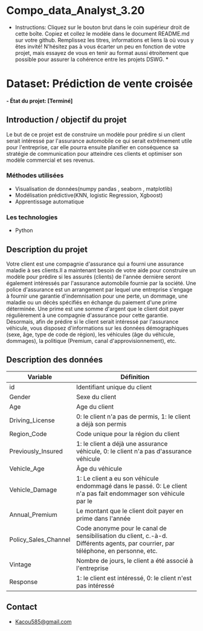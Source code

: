 # Compo_data_Analyst_3.20
* Instructions: Cliquez sur le bouton brut dans le coin supérieur droit de cette boîte. Copiez et collez le modèle dans le document README.md sur votre github. Remplissez les titres, informations et liens là où vous y êtes invité! N'hésitez pas à vous écarter un peu en fonction de votre projet, mais essayez de vous en tenir au format aussi étroitement que possible pour assurer la cohérence entre les projets DSWG. *

# Dataset: Prédiction de vente croisée

#### - État du projet: [Terminé]

## Introduction / objectif du projet
Le but de ce projet est de construire un modèle pour prédire si un client serait intéressé par l'assurance automobile ce qui serait  extrêmement utile pour l'entreprise, car elle pourra ensuite planifier en conséquence sa stratégie de communication pour atteindre ces clients et optimiser son modèle commercial et ses revenus. 



### Méthodes utilisées
* Visualisation de données(numpy pandas , seaborn , matplotlib)
* Modélisation prédictive(KNN, logistic Regression, Xgboost)
* Apprentissage automatique

### Les technologies 
* Python
    

## Description du projet
Votre client est une compagnie d'assurance qui a fourni une assurance maladie à ses clients.Il a maintenant besoin de votre aide pour construire un modèle pour prédire si les assurés (clients) de l'année dernière seront également intéressés par l'assurance automobile fournie par la société.
Une police d'assurance est un arrangement par lequel une entreprise s'engage à fournir une garantie d'indemnisation pour une perte, un dommage, une maladie ou un décès spécifiés en échange du paiement d'une prime déterminée. Une prime est une somme d'argent que le client doit payer régulièrement à une compagnie d'assurance pour cette garantie.
Désormais, afin de prédire si le client serait intéressé par l'assurance véhicule, vous disposez d'informations sur les données démographiques (sexe, âge, type de code de région), les véhicules (âge du véhicule, dommages), la politique (Premium, canal d'approvisionnement), etc.

## Description des données
Variable | Définition
------------ | -------------
id | 	Identifiant unique du client
Gender| Sexe du client
Age | Age du client
Driving_License | 0: le client n'a pas de permis, 1: le client a déjà son permis
Region_Code | Code unique pour la région du client
Previously_Insured | 1: le client a déjà une assurance véhicule, 0: le client n'a pas d'assurance véhicule
Vehicle_Age | Âge du véhicule 
Vehicle_Damage | 1: Le client a eu son véhicule endommagé dans le passé. 0: Le client n'a pas fait endommager son véhicule par le
Annual_Premium | Le montant que le client doit payer en prime dans l'année
Policy_Sales_Channel | Code anonyme pour le canal de sensibilisation du client, c.-à-d. Différents agents, par courrier, par téléphone, en personne, etc.
Vintage | 	Nombre de jours, le client a été associé à l'entreprise
Response | 	1: le client est intéressé, 0: le client n'est pas intéressé


## Contact
* Kacou585@gmail.com
